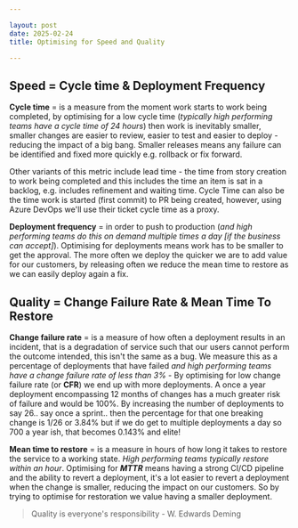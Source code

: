 ```yaml
---

layout: post
date: 2025-02-24
title: Optimising for Speed and Quality

---
```


## Speed = Cycle time & Deployment Frequency

**Cycle time** = is a measure from the moment work starts to work being completed, by optimising for a low cycle time (_typically high performing teams have a cycle time of 24 hours_) then work is inevitably smaller, smaller changes are easier to review, easier to test and easier to deploy - reducing the impact of a big bang. Smaller releases means any failure can be identified and fixed more quickly e.g. rollback or fix forward.

Other variants of this metric include lead time - the time from story creation to work being completed and this includes the time an item is sat in a backlog, e.g. includes refinement and waiting time. Cycle Time can also be the time work is started (first commit) to PR being created, however, using Azure DevOps we'll use their ticket cycle time as a proxy.

**Deployment frequency**  = in order to push to production (_and high performing teams do this on demand multiple times a day [if the business can accept]_). Optimising for deployments means work has to be smaller to get the approval. The more often we deploy the quicker we are to add value for our customers, by releasing often we reduce the mean time to restore as we can easily deploy again a fix.

## Quality = Change Failure Rate & Mean Time To Restore

**Change failure rate** = is a measure of how often a deployment results in an incident, that is a degradation of service such that our users cannot perform the outcome intended, this isn't the same as a bug. We measure this as a percentage of deployments that have failed _and high performing teams have a change failure rate of less than 3%_ - By optimising for low change failure rate (or **CFR**) we end up with more deployments. A once a year deployment encompassing 12 months of changes has a much greater risk of failure and would be 100%. By increasing the number of deployments to say 26.. say once a sprint.. then the percentage for that one breaking change is 1/26 or 3.84% but if we do get to multiple deployments a day so 700 a year ish, that becomes 0.143% and elite!

**Mean time to restore** = is a measure in hours of how long it takes to restore the service to a working state. _High performing teams typically restore within an hour_. Optimising for ***MTTR*** means having a strong CI/CD pipeline and the ability to revert a deployment, it's a lot easier to revert a deployment when the change is smaller, reducing the impact on our customers. So by trying to optimise for restoration we value having a smaller deployment.

> Quality is everyone's responsibility - W. Edwards Deming
